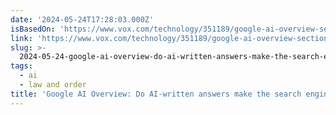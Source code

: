 ```yaml
---
date: '2024-05-24T17:28:03.000Z'
isBasedOn: 'https://www.vox.com/technology/351189/google-ai-overview-section-230'
link: 'https://www.vox.com/technology/351189/google-ai-overview-section-230'
slug: >-
  2024-05-24-google-ai-overview-do-ai-written-answers-make-the-search-engine-a-publishe
tags:
  - ai
  - law and order
title: 'Google AI Overview: Do AI-written answers make the search engine a publishe'
---
```

 
